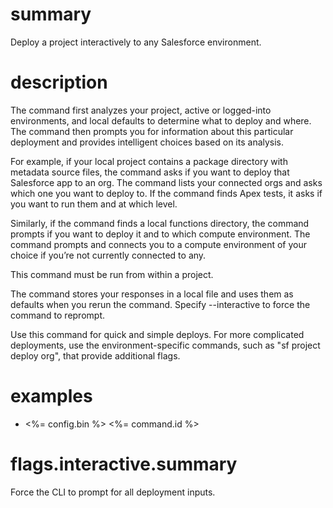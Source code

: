# summary

Deploy a project interactively to any Salesforce environment.

# description

The command first analyzes your project, active or logged-into environments, and local defaults to determine what to deploy and where. The command then prompts you for information about this particular deployment and provides intelligent choices based on its analysis.

For example, if your local project contains a package directory with metadata source files, the command asks if you want to deploy that Salesforce app to an org. The command lists your connected orgs and asks which one you want to deploy to. If the command finds Apex tests, it asks if you want to run them and at which level.

Similarly, if the command finds a local functions directory, the command prompts if you want to deploy it and to which compute environment. The command prompts and connects you to a compute environment of your choice if you’re not currently connected to any.

This command must be run from within a project.

The command stores your responses in a local file and uses them as defaults when you rerun the command. Specify --interactive to force the command to reprompt.

Use this command for quick and simple deploys. For more complicated deployments, use the environment-specific commands, such as "sf project deploy org", that provide additional flags.

# examples

- <%= config.bin %> <%= command.id %>

# flags.interactive.summary

Force the CLI to prompt for all deployment inputs.
